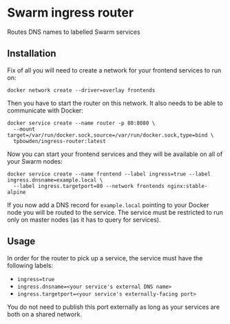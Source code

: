 # Swarm ingress router

Routes DNS names to labelled Swarm services

## Installation

Fix of all you will need to create a network for your frontend services to run on:

    docker network create --driver=overlay frontends

Then you have to start the router on this network. It also needs to be able to communicate with Docker:

    docker service create --name router -p 80:8080 \
      --mount target=/var/run/docker.sock,source=/var/run/docker.sock,type=bind \
      tpbowden/ingress-router:latest

Now you can start your frontend services and they will be available on all of your Swarm nodes:

    docker service create --name frontend --label ingress=true --label ingress.dnsname=example.local \
      --label ingress.targetport=80 --network frontends nginx:stable-alpine

If you now add a DNS record for `example.local` pointing to your Docker node you will be routed to the service.
The service must be restricted to run only on master nodes (as it has to query for services).

## Usage

In order for the router to pick up a service, the service must have the following labels:

* `ingress=true`
* `ingress.dnsname=<your service's external DNS name>`
* `ingress.targetport=<your service's externally-facing port>`

You do not need to publish this port externally as long as your services are both on a shared network.
